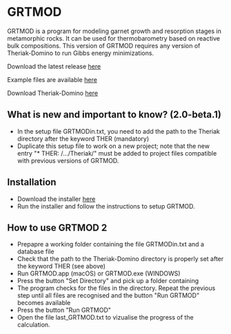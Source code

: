 # GRTMOD
GRTMOD is a program for modeling garnet growth and resorption stages in metamorphic rocks. It can be used for thermobarometry based on reactive bulk compositions. This version of GRTMOD requires any version of Theriak-Domino to run Gibbs energy minimizations.

Download the latest release [here](https://github.com/lanari/GRTMOD/releases)

Example files are available [here](https://cloud.cpag-research.ch/index.php/s/2N8JKzi5HgZD7cP)

Download Theriak-Domino [here](https://titan.minpet.unibas.ch/minpet/theriak/theruser.html)


## What is new and important to know?   (2.0-beta.1) 
- In the setup file GRTMODin.txt, you need to add the path to the Theriak directory after the keyword THER (mandatory)
- Duplicate this setup file to work on a new project; note that the new entry "* THER:  /.../Theriak/" must be added to project files compatible with previous versions of GRTMOD.


## Installation
- Download the installer [here](https://github.com/lanari/GRTMOD/releases)
- Run the installer and follow the instructions to setup GRTMOD.

## How to use GRTMOD 2
- Prepapre a working folder containing the file GRTMODin.txt and a database file
- Check that the path to the Theriak-Domino directory is properly set after the keyword THER (see above)
- Run GRTMOD.app (macOS) or GRTMOD.exe (WINDOWS)
- Press the button "Set Directory" and pick up a folder containing 
- The program checks for the files in the directory. Repeat the previous step until all files are recognised and the button "Run GRTMOD" becomes available
- Press the button "Run GRTMOD"
- Open the file last_GRTMOD.txt to vizualise the progress of the calculation.



